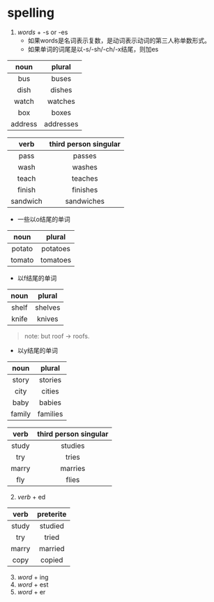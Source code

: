 # spelling

1. *words* + -s or -es
	* 如果words是名词表示复数，是动词表示动词的第三人称单数形式。
	* 如果单词的词尾是以-s/-sh/-ch/-x结尾，则加es

|  noun | plural |
|:---:|:---:|
| bus | buses |
| dish | dishes |
| watch | watches |
| box | boxes |
| address | addresses |

| verb | third person singular |
|:---:|:---:|
| pass | passes |
| wash | washes |
| teach | teaches |
| finish | finishes |
| sandwich | sandwiches |

* 一些以o结尾的单词

|  noun | plural |
|:---:|:---:|
| potato | potatoes |
| tomato | tomatoes |

* 以f结尾的单词

|  noun | plural |
|:---:|:---:|
| shelf | shelves |
| knife | knives |

> note: but roof -> roofs.

* 以y结尾的单词

|  noun | plural |
|:---:|:---:|
| story | stories |
| city | cities |
| baby | babies |
| family | families |

| verb | third person singular |
|:---:|:---:|
| study | studies |
| try | tries |
| marry | marries |
| fly | flies |

2. *verb* + ed

| verb | preterite |
|:---:|:---:|
| study | studied |
| try | tried |
| marry | married |
| copy | copied |

3. *word* + ing
4. *word* + est
5. *word* + er
 






